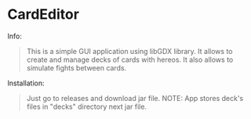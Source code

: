 # CardEditor

Info:
> This is a simple GUI application using libGDX library. It allows to create and manage decks of cards with hereos. It also allows to simulate fights between cards.

Installation:
> Just go to releases and download jar file. 
> NOTE: App stores deck's files in "decks" directory next jar file.

